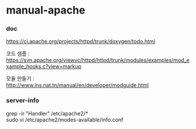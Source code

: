 # manual-apache

### doc
https://ci.apache.org/projects/httpd/trunk/doxygen/todo.html   

코드 샘플 :   
https://svn.apache.org/viewvc/httpd/httpd/trunk/modules/examples/mod_example_hooks.c?view=markup   

모듈 만들기 :   
http://www.ins.nat.tn/manual/en/developer/modguide.html   

### server-info
grep -ir "Handler" /etc/apache2/*   
sudo vi /etc/apache2/modes-available/info.conf
